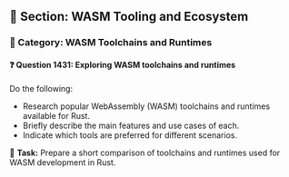 ## 📘 Section: WASM Tooling and Ecosystem  
### 🔹 Category: WASM Toolchains and Runtimes  
#### ❓ Question 1431: Exploring WASM toolchains and runtimes

Do the following:

- Research popular WebAssembly (WASM) toolchains and runtimes available for Rust.
- Briefly describe the main features and use cases of each.
- Indicate which tools are preferred for different scenarios.

🔧 **Task:** Prepare a short comparison of toolchains and runtimes used for WASM development in Rust.

